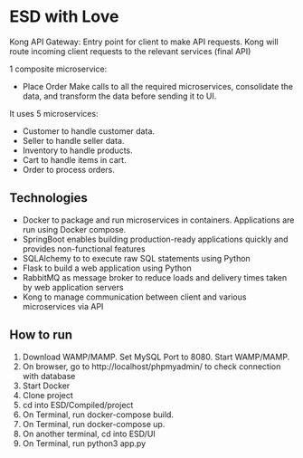 # ESD with Love

Kong API Gateway:
Entry point for client to make API requests. Kong will route incoming client requests to the relevant services (final API)

1 composite microservice:
* Place Order
  Make calls to all the required microservices, consolidate the data, and transform the data before sending it to UI. 

It uses 5 microservices:
* Customer to handle customer data.
* Seller to handle seller data.
* Inventory to handle products.
* Cart to handle items in cart.
* Order to process orders.

## Technologies

* Docker to package and run microservices in containers. Applications are run using Docker compose.
* SpringBoot enables building production-ready applications quickly and provides non-functional features
* SQLAlchemy to  to execute raw SQL statements using Python
* Flask to build a web application using Python
* RabbitMQ as message broker to reduce loads and delivery times taken by web application servers
* Kong to manage communication between client and various microservices via API


## How to run

1. Download WAMP/MAMP. Set MySQL Port to 8080. Start WAMP/MAMP.
2. On browser, go to http://localhost/phpmyadmin/ to check connection with database
3. Start Docker
4. Clone project
5. cd into ESD/Compiled/project
6. On Terminal, run docker-compose build.
7. On Terminal, run docker-compose up.
8. On another terminal, cd into ESD/UI
9. On Terminal, run python3 app.py

